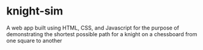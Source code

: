 # knight-sim
A web app built using HTML, CSS, and Javascript for the purpose of demonstrating the shortest possible path for a knight on a chessboard from one square to another
